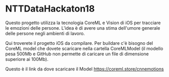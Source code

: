 # NTTDataHackaton18

Questo progetto utilizza la tecnologia CoreML e Vision di iOS per tracciare le emozioni delle persone. L'idea è di avere una stima dell'umore generale delle persone negli ambienti di lavoro.

Qui troverete il progetto iOS da compilare. Per buildare c'è bisogno del CoreML model che dovete scaricare nella cartella CoreMLModel (il modello pesa 500Mb e GitHub non permette di caricare un file di dimensione superiore ai 100Mb).

Questo è il link da dove scaricare il Model https://coreml.store/cnnemotions

